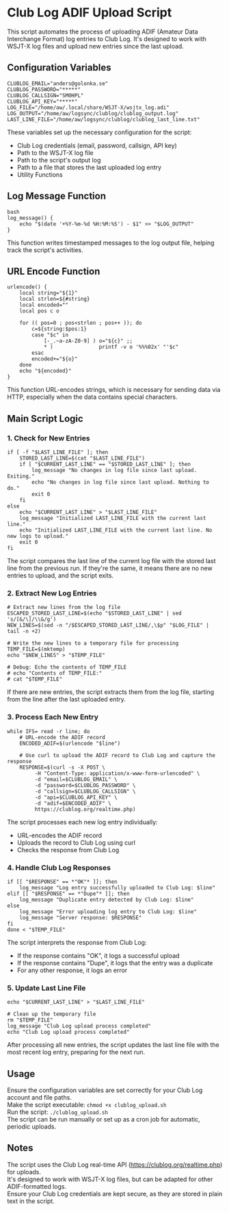 

# Club Log ADIF Upload Script

This script automates the process of uploading ADIF (Amateur Data Interchange Format) log entries to Club Log. It's designed to work with WSJT-X log files and upload new entries since the last upload.

## Configuration Variables

```
CLUBLOG_EMAIL="anders@golonka.se"
CLUBLOG_PASSWORD="*****"
CLUBLOG_CALLSIGN="SM0HPL"
CLUBLOG_API_KEY="*****"
LOG_FILE="/home/aw/.local/share/WSJT-X/wsjtx_log.adi"
LOG_OUTPUT="/home/aw/logsync/clublog/clublog_output.log"
LAST_LINE_FILE="/home/aw/logsync/clublog/clublog_last_line.txt"
```

These variables set up the necessary configuration for the script:  
- Club Log credentials (email, password, callsign, API key)  
- Path to the WSJT-X log file  
- Path to the script's output log  
- Path to a file that stores the last uploaded log entry  
- Utility Functions
   
## Log Message Function
```
bash
log_message() {
    echo "$(date '+%Y-%m-%d %H:%M:%S') - $1" >> "$LOG_OUTPUT"
}
```
This function writes timestamped messages to the log output file, helping track the script's activities.

## URL Encode Function
```
urlencode() {
    local string="${1}"
    local strlen=${#string}
    local encoded=""
    local pos c o

    for (( pos=0 ; pos<strlen ; pos++ )); do
        c=${string:$pos:1}
        case "$c" in
            [-_.~a-zA-Z0-9] ) o="${c}" ;;
            * )               printf -v o '%%%02x' "'$c"
        esac
        encoded+="${o}"
    done
    echo "${encoded}"
}
```
This function URL-encodes strings, which is necessary for sending data via HTTP, especially when the data contains special characters.

## Main Script Logic

### 1. Check for New Entries
```
if [ -f "$LAST_LINE_FILE" ]; then
    STORED_LAST_LINE=$(cat "$LAST_LINE_FILE")
    if [ "$CURRENT_LAST_LINE" == "$STORED_LAST_LINE" ]; then
        log_message "No changes in log file since last upload. Exiting."
        echo "No changes in log file since last upload. Nothing to do."
        exit 0
    fi
else
    echo "$CURRENT_LAST_LINE" > "$LAST_LINE_FILE"
    log_message "Initialized LAST_LINE_FILE with the current last line."
    echo "Initialized LAST_LINE_FILE with the current last line. No new logs to upload."
    exit 0
fi
```
The script compares the last line of the current log file with the stored last line from the previous run. If they're the same, it means there are no new entries to upload, and the script exits.

### 2. Extract New Log Entries
```
# Extract new lines from the log file
ESCAPED_STORED_LAST_LINE=$(echo "$STORED_LAST_LINE" | sed 's/[&/\]/\\&/g')
NEW_LINES=$(sed -n "/$ESCAPED_STORED_LAST_LINE/,\$p" "$LOG_FILE" | tail -n +2)

# Write the new lines to a temporary file for processing
TEMP_FILE=$(mktemp)
echo "$NEW_LINES" > "$TEMP_FILE"

# Debug: Echo the contents of TEMP_FILE
# echo "Contents of TEMP_FILE:"
# cat "$TEMP_FILE"
```
If there are new entries, the script extracts them from the log file, starting from the line after the last uploaded entry.

### 3. Process Each New Entry
```
while IFS= read -r line; do
    # URL-encode the ADIF record
    ENCODED_ADIF=$(urlencode "$line")
    
    # Use curl to upload the ADIF record to Club Log and capture the response
    RESPONSE=$(curl -s -X POST \
         -H "Content-Type: application/x-www-form-urlencoded" \
         -d "email=$CLUBLOG_EMAIL" \
         -d "password=$CLUBLOG_PASSWORD" \
         -d "callsign=$CLUBLOG_CALLSIGN" \
         -d "api=$CLUBLOG_API_KEY" \
         -d "adif=$ENCODED_ADIF" \
         https://clublog.org/realtime.php)
```
The script processes each new log entry individually:  
- URL-encodes the ADIF record  
- Uploads the record to Club Log using curl  
- Checks the response from Club Log  

### 4. Handle Club Log Responses
```
if [[ "$RESPONSE" == *"OK"* ]]; then
    log_message "Log entry successfully uploaded to Club Log: $line"
elif [[ "$RESPONSE" == *"Dupe"* ]]; then
    log_message "Duplicate entry detected by Club Log: $line"
else
    log_message "Error uploading log entry to Club Log: $line"
    log_message "Server response: $RESPONSE"
fi
done < "$TEMP_FILE"
```
The script interprets the response from Club Log:  
- If the response contains "OK", it logs a successful upload  
- If the response contains "Dupe", it logs that the entry was a duplicate  
- For any other response, it logs an error  

### 5. Update Last Line File
```
echo "$CURRENT_LAST_LINE" > "$LAST_LINE_FILE"

# Clean up the temporary file
rm "$TEMP_FILE"
log_message "Club Log upload process completed"
echo "Club Log upload process completed"
```
After processing all new entries, the script updates the last line file with the most recent log entry, preparing for the next run.

## Usage
Ensure the configuration variables are set correctly for your Club Log account and file paths.  
Make the script executable: ```chmod +x clublog_upload.sh```  
Run the script: ```./clublog_upload.sh```  
The script can be run manually or set up as a cron job for automatic, periodic uploads.  

## Notes
The script uses the Club Log real-time API (https://clublog.org/realtime.php) for uploads.  
It's designed to work with WSJT-X log files, but can be adapted for other ADIF-formatted logs.  
Ensure your Club Log credentials are kept secure, as they are stored in plain text in the script.  


